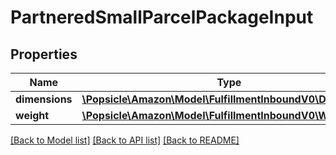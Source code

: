 # PartneredSmallParcelPackageInput

## Properties
Name | Type | Description | Notes
------------ | ------------- | ------------- | -------------
**dimensions** | [**\Popsicle\Amazon\Model\FulfillmentInboundV0\Dimensions**](Dimensions.md) |  | 
**weight** | [**\Popsicle\Amazon\Model\FulfillmentInboundV0\Weight**](Weight.md) |  | 

[[Back to Model list]](../../README.md#documentation-for-models) [[Back to API list]](../../README.md#documentation-for-api-endpoints) [[Back to README]](../../README.md)

